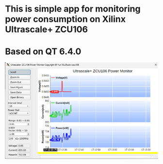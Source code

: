 # This is simple app for monitoring power consumption on Xilinx Ultrascale+ ZCU106
# Based on QT 6.4.0
![Alt text](https://github.com/wincle626/ZCU106PowerMonitor/blob/main/figures/Screenshot%202024-03-26%20171243.png)
